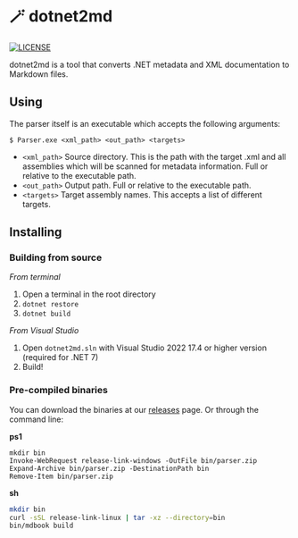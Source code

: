 # 🪄 dotnet2md

[![LICENSE](https://img.shields.io/github/license/isadorasophia/dotnet2md.svg)](LICENSE)

dotnet2md is a tool that converts .NET metadata and XML documentation to Markdown files.

## Using
The parser itself is an executable which accepts the following arguments:

```shell
$ Parser.exe <xml_path> <out_path> <targets>
```

- `<xml_path>` Source directory. This is the path with the target .xml and all assemblies which will be scanned for metadata information. Full or relative to the executable path.
- `<out_path>` Output path. Full or relative to the executable path.
- `<targets>` Target assembly names. This accepts a list of different targets.

## Installing
### Building from source
_From terminal_
1. Open a terminal in the root directory
2. `dotnet restore`
3. `dotnet build`

_From Visual Studio_
1. Open `dotnet2md.sln` with Visual Studio 2022 17.4 or higher version (required for .NET 7)
2. Build!

### Pre-compiled binaries
You can download the binaries at our [releases](https://github.com/isadorasophia/dotnet2md/release) page. Or through the command line:

**ps1**
```shell
mkdir bin
Invoke-WebRequest release-link-windows -OutFile bin/parser.zip
Expand-Archive bin/parser.zip -DestinationPath bin
Remove-Item bin/parser.zip
```

**sh**
```bash
mkdir bin
curl -sSL release-link-linux | tar -xz --directory=bin
bin/mdbook build
```
